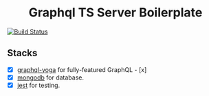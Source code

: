 <h1 align="center">Graphql TS Server Boilerplate</h1>

[![Build Status](https://travis-ci.org/LIYINGZHEN/graphql-ts-server-boilerplate.svg?branch=master)](https://travis-ci.org/LIYINGZHEN/graphql-ts-server-boilerplate)

## Stacks

- [x] [graphql-yoga](https://github.com/prisma/graphql-yoga) for fully-featured GraphQL - [x]
- [x] [mongodb](https://www.mongodb.com/) for database.
- [x] [jest](https://facebook.github.io/jest/) for testing.
